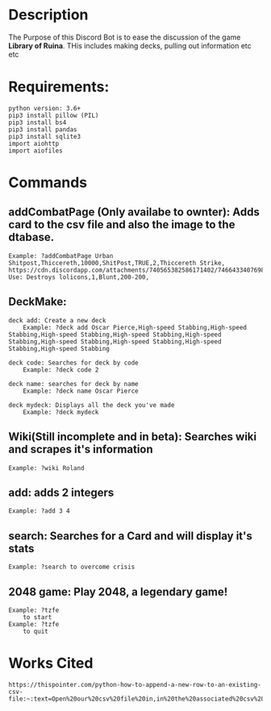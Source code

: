 # Description 
    
The Purpose of this Discord Bot is to ease the discussion of the game __Library of Ruina__. THis includes making decks, pulling out information etc etc


# Requirements:
    python version: 3.6+
    pip3 install pillow (PIL)
    pip3 install bs4
    pip3 install pandas
    pip3 install sqlite3
    import aiohttp
    import aiofiles

# Commands
    

## addCombatPage (Only availabe to ownter): Adds card to the csv file and also the image to the dtabase.   

    Example: ?addCombatPage Urban Shitpost,Thiccereth,10000,ShitPost,TRUE,2,Thiccereth Strike, https://cdn.discordapp.com/attachments/740565382586171402/746643340769886228/ThiccerethStrikes.png,,PaperBack,On Use: Destroys lolicons,1,Blunt,200-200,

## DeckMake:
    deck add: Create a new deck
        Example: ?deck add Oscar Pierce,High-speed Stabbing,High-speed Stabbing,High-speed Stabbing,High-speed Stabbing,High-speed Stabbing,High-speed Stabbing,High-speed Stabbing,High-speed Stabbing,High-speed Stabbing

    deck code: Searches for deck by code
        Example: ?deck code 2
    
    deck name: searches for deck by name
        Example: ?deck name Oscar Pierce
    
    deck mydeck: Displays all the deck you've made
        Example: ?deck mydeck

## Wiki(Still incomplete and in beta): Searches wiki and scrapes it's information
    Example: ?wiki Roland

## add: adds 2 integers
    Example: ?add 3 4
## search: Searches for a Card and will display it's stats
    Example: ?search to overcome crisis

## 2048 game: Play 2048, a legendary game!
    Example: ?tzfe
        to start
    Example: ?tzfe
        to quit
    
# Works Cited
    https://thispointer.com/python-how-to-append-a-new-row-to-an-existing-csv-file:~:text=Open%20our%20csv%20file%20in,in%20the%20associated%20csv%20file